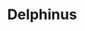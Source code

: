 ---
cc-type: constellation
title: "Delphinus"
hashtag: delphinus
borders:
  - Aquarius
  - Aquila
  - Equuleus
  - Pegasus
  - Sagitta
  - Vulpecula
subdivision-of:
  - northern celestial hemisphere
tags:
  - Dolphin
  - Constellation
---